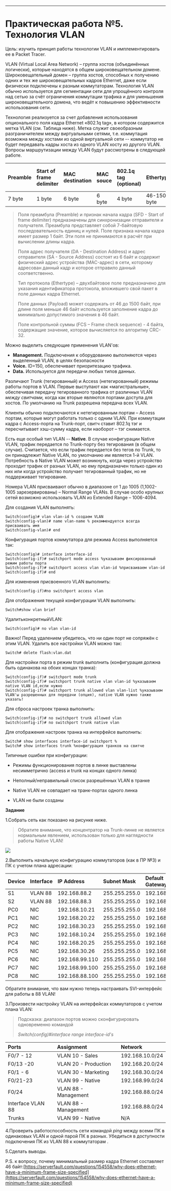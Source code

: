 
---

# Практическая работа №5. Технология VLAN

Цель: изучить принцип работы технологии VLAN и имплементировать ее в Packet Tracer.

VLAN \(Virtual Local Area Network\) – группа хостов \(объединённых логически\), которые находятся в общем широковещательном домене. Широковещательный домен – группа хостов, способных к получению одних и тех же широковещательных кадров Ethernet, даже если физически подключены к разным коммутаторам. Технология VLAN обычно используется для сегментации сети для упрощённого контроля над сетью за счёт ограничения коммутации трафика и для уменьшения широковещательного домена, что ведёт к повышению эффективности использования сети.

Технология реализуется за счет добавления использования опционального поля кадра Ethernet «802.1q tag», в котором содержится метка VLAN \(см. Таблица ниже\). Метка служит своеобразным разграничителем между виртуальными сетями, т.е. коммутация возможна между хостами из одной виртуальной сети -- коммутатор не будет передавать кадры хоста из одного VLAN хосту из другого VLAN. Вопросы маршрутизации между VLAN будут рассмотрены в следующей работе.

| Preamble | Start of frame delimiter | MAC destination | MAC souce | 802.1q tag \(optional\) | Ethertype | Frame check sequence CRC |
| :--- | :--- | :--- | :--- | :--- | :--- | :--- |
| 7 byte | 1 byte | 6 byte | 6 byte | 4 byte | 46-1500 byte | 4 byte |

> Поля преамбула \(Preamble\) и признак начала кадра \(SFD - Start of frame delimiter\) предназначены для синхронизации отправителя и получателя. Преамбула представляет собой 7-байтовую последовательность единиц и нулей. Поле признака начала кадра имеет размер 1 байт. Эти поля не принимаются в расчёт при вычислении длины кадра.
>
> Поля адрес получателя \(DA - Destination Address\) и адрес отправителя \(SA - Source Address\) состоят из 6 байт и содержит физический адрес устройства \(MAC-адрес\) в сети, которому адресован данный кадр и которое отправило данный соответственно.
>
> Тип протокола \(Ethertype\) – двухбайтовое поле предназначено для указания идентификатора протокола, вложившего свой пакет в поле данных кадра Ethernet.
>
> Поле данных \(Payload\) может содержать от 46 до 1500 байт, при длине поля меньше 46 байт используется заполнение кадра до минимально допустимого значения в 46 байт.
>
> Поле контрольной суммы \(FCS – Frame check sequence\) - 4 байта, содержащие значение, которое вычисляется по алгоритму CRC-32.

Можно выделить следующие применения VLAN'ов:

* **Management.** Подключения к оборудованию выполняются через выделенный VLAN, в целях безопасности
* **Voice.** ID=150, обеспечивает приоритезацию трафика.
* **Data.** Используется для передачи любых типов данных. 

Различают Trunk \(тегированный\) и Access \(нетегированный\) режимы работы портов в VLAN. Первые выступают как «магистральные», обеспечивая передачу тегированного трафика от различных VLAN _между свитчами,_ когда как вторые являются портами доступа для хостов. По умолчанию на Trunk разрешена передача всех VLAN.

Клиенты обычно подключаются к нетегированным портам – Access портам, которые могут работать только с одним VLAN. При коммутации кадра с Access-порта на Trunk-порт, свитч ставит 802.1q тэг и пересчитывает хэш-сумму кадра, если наоборот – тэг снимается.

Есть еще особый тип VLAN -- **Native**. В случае конфигурации Native VLAN, трафик передается по Trunk-порту без тегирования \(в общем случае\). Считается, что если трафик передается без тегов по Trunk, то он принадлежит Native VLAN, по умолчанию им является 1-й VLAN. Потребность в Native VLAN может возникнуть, когда через устройство проходит трафик от разных VLAN, но ему предназначен только один из них или когда устройство получает тегированный трафик, но не поддерживает тегирование.

Номера VLAN присваивают обычно в диапазоне от 1 до 1005 \(1,1002-1005 зарезервированы\) – Normal Range VLANs. В случае особо крупных сетей возможно использовать VLAN из Extended Range – 1006-4094.

Для создания VLAN выполнять:

```
Switch(config)# vlan vlan-id % создаем VLAN
Switch(config-vlan)# name vlan-name % рекоммендуется всегда присваивать имя
Switch(config-vlan)# end
```

Конфигурация портов коммутатора для режима Access выполняется так:

```
Switch(config)# interface interface-id
Switch(config-if)# switchport mode access %указываем фиксированный режим работы порта
Switch(config-if)# switchport access vlan vlan-id %присваиваем vlan-id
Switch(config-if)# end
```

Для изменения присвоенного VLAN выполнить:

`Switch(config-if)#no switchport access vlan`

Для отображения текущей конфигурации VLAN выполнить:

`Switch#show vlan brief`

УдалитьконкретныйVLAN:

`Switch(config)# no vlan vlan-id`

Важно! Перед удалением убедитесь, что ни один порт не сопряжён с этим VLAN. Удалить все настройки VLAN можно так:

`Switch# delete flash:vlan.dat`

Для настройки порта в режим trunk выполнить \(конфигурация должна быть одинакова на обоих концах транка\):

```
Switch(config-if)# switchport mode trunk
Switch(config-if)# switchport trunk native vlan vlan-id %указываем native VLAN id,если нужно
Switch(config-if)# switchport trunk allowed vlan vlan-list %указываем VLAN'ы разрешенных для передачи (опция), native VLAN нужно также указать!
```

Для сброса настроек транка выполнить:

```
Switch(config-if)# no switchport trunk allowed vlan
Switch(config-if)# no switchport trunk native vlan
```

Для отображения настроек транка на интерфейсе выполнить:

```
Switch# show interfaces interface-id switchport %
Switch# show interfaces trunk %конфигурация транков на свитче
```

Типичные ошибки при конфигурации:

* Режимы функционирования портов в линке выставлены несимметрично \(access и trunk на концах одного линка\)

* Неполный/неправильный список разрешённых VLAN в транке

* Native VLAN не совпадает на транк-портах одного линка

* VLAN не были созданы

**Задание**

1.Собрать сеть как показано на рисунке ниже.

> Обратите внимание, что концентратор на Trunk-линке не является нормальным явлением, использован только для наглядности работы Native VLAN!

![](/assets/pr5topoNew.png)

2.Выполнить начальную конфигурацию коммутаторов \(как в ПР №3\) и ПК с учетом плана адресации:

| **Device** | **Interface** | **IP Address** | **Subnet Mask** | **Default Gateway** |
| :--- | :--- | :--- | :--- | :--- |
| S1 | VLAN 88 | 192.168.88.2 | 255.255.255.0 | 192.168.88.1 |
| S2 | VLAN 88 | 192.168.88.3 | 255.255.255.0 | 192.168.88.1 |
| PC0 | NIC | 192.168.10.21 | 255.255.255.0 | 192.168.10.1 |
| PC1 | NIC | 192.168.20.22 | 255.255.255.0 | 192.168.20.1 |
| PC2 | NIC | 192.168.30.23 | 255.255.255.0 | 192.168.30.1 |
| PC3 | NIC | 192.168.10.24 | 255.255.255.0 | 192.168.10.1 |
| PC4 | NIC | 192.168.20.25 | 255.255.255.0 | 192.168.20.1 |
| PC5 | NIC | 192.168.30.26 | 255.255.255.0 | 192.168.30.1 |
| PC6 | NIC | 192.168.99.110 | 255.255.255.0 | 192.168.99.1 |
| PC7 | NIC | 192.168.99.100 | 255.255.255.0 | 192.168.99.1 |
| PC8 | NIC | 192.168.88.100 | 255.255.255.0 | 192.168.88.1 |

Обратите внимание, что вам нужно теперь настраивать SVI-интерфейс для работы в 88 VLAN!

3.Произвести настройку VLAN на интерфейсах коммутаторов с учетом плана VLAN:

> Подсказка: диапазон портов можно сконфигурировать одновременно командой
>
> _Switch\(config\)\#interface range interface-id's_

| **Ports** | **Assignment** | **Network** |
| :--- | :--- | :--- |
| F0/7 - 12 | VLAN 10 - Sales | 192.168.10.0/24 |
| F0/13 -20 | VLAN 20 - Production | 192.168.20.0/24 |
| F0/1 - 6 | VLAN 30 - Marketing | 192.168.30.0/24 |
| F0/21-23 | VLAN 99 - Native | 192.168.99.0/24 |
| F0/24 | VLAN 88 - Management | 192.168.88.0/24 |
| Interface VLAN 88 | VLAN 88 - Management | 192.168.88.0/24 |
| Trunks | VLAN 99 - Native | N/A |

4.Проверить работоспособность сети командой _ping_ между всеми ПК в одинаковых VLAN и одной парой ПК в разных. Убедиться в доступности подключения ПК из VLAN 88 к коммутаторам .

5.Сделать выводы.

P.S. к вопросу, почему минимальный размер кадра Ethernet составляет 46 байт:[https://serverfault.com/questions/154558/why-does-ethernet-have-a-minimum-frame-size-specified](https://serverfault.com/questions/154558/why-does-ethernet-have-a-minimum-frame-size-specified)
